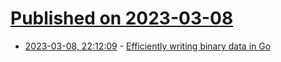 # [Published on 2023-03-08](index.md)

* [2023-03-08, 22:12:09](https://lobste.rs/s/2wmbme/efficiently_writing_binary_data_go) - [Efficiently writing binary data in Go](https://hondu.co/blog/efficiently-writing-binary-data-golang)
